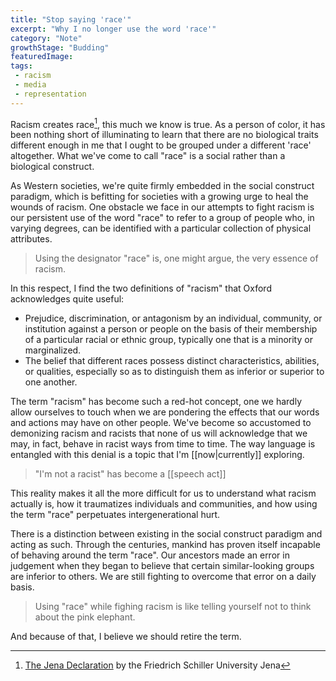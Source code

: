 ```yaml
---
title: "Stop saying 'race'"
excerpt: "Why I no longer use the word 'race'"
category: "Note"
growthStage: "Budding"
featuredImage: 
tags:
 - racism
 - media
 - representation
---
```

Racism creates race[^1], this much we know is true. As a person of color, it has been nothing short of illuminating to learn that there are no biological traits different enough in me that I ought to be grouped under a different 'race' altogether. What we've come to call "race" is a social rather than a biological construct.

As Western societies, we're quite firmly embedded in the social construct paradigm, which is befitting for societies with a growing urge to heal the wounds of racism. One obstacle we face in our attempts to fight racism is our persistent use of the word "race" to refer to a group of people who, in varying degrees, can be identified with a particular collection of physical attributes.

> Using the designator "race" is, one might argue, the very essence of racism.

In this respect, I find the two definitions of "racism" that Oxford acknowledges quite useful:

- Prejudice, discrimination, or antagonism by an individual, community, or institution against a person or people on the basis of their membership of a particular racial or ethnic group, typically one that is a minority or marginalized.
- The belief that different races possess distinct characteristics, abilities, or qualities, especially so as to distinguish them as inferior or superior to one another.

The term "racism" has become such a red-hot concept, one we hardly allow ourselves to touch when we are pondering the effects that our words and actions may have on other people. We've become so accustomed to demonizing racism and racists that none of us will acknowledge that we may, in fact, behave in racist ways from time to time. The way language is entangled with this denial is a topic that I'm [[now|currently]] exploring.

> "I'm not a racist" has become a [[speech act]]

This reality makes it all the more difficult for us to understand what racism actually is, how it traumatizes individuals and communities, and how using the term "race" perpetuates intergenerational hurt.

There is a distinction between existing in the social construct paradigm and acting as such. Through the centuries, mankind has proven itself incapable of behaving around the term "race". Our ancestors made an error in judgement when they began to believe that certain similar-looking groups are inferior to others. We are still fighting to overcome that error on a daily basis.

> Using "race" while fighing racism is like telling yourself not to think about the pink elephant.

And because of that, I believe we should retire the term.

[^1]: [The Jena Declaration](https://www.uni-jena.de/en/190910_JenaerErklaerung_EN) by the Friedrich Schiller University Jena
